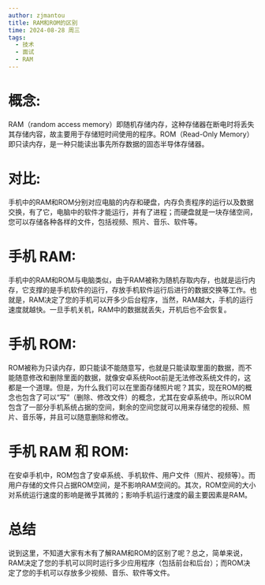 ```yaml
---
author: zjmantou
title: RAM和ROM的区别
time: 2024-08-28 周三
tags:
  - 技术
  - 面试
  - RAM
---
```

# 概念:
RAM（random access memory）即随机存储内存，这种存储器在断电时将丢失其存储内容，故主要用于存储短时间使用的程序。ROM（Read-Only Memory）即只读内存，是一种只能读出事先所存数据的固态半导体存储器。

# 对比:
手机中的RAM和ROM分别对应电脑的内存和硬盘，内存负责程序的运行以及数据交换，有了它，电脑中的软件才能运行，并有了进程；而硬盘就是一块存储空间，您可以存储各种各样的文件，包括视频、照片、音乐、软件等。


# 手机 RAM:
手机中的RAM和ROM与电脑类似，由于RAM被称为随机存取内存，也就是运行内存，它支撑的是手机软件的运行，存放手机软件运行后进行的数据交换等工作。也就是，RAM决定了您的手机可以开多少后台程序，当然，RAM越大，手机的运行速度就越快。一旦手机关机，RAM中的数据就丢失，开机后也不会恢复。

# 手机 ROM:
ROM被称为只读内存，即只能读不能随意写，也就是只能读取里面的数据，而不能随意修改和删除里面的数据，就像安卓系统Root前是无法修改系统文件的，这都是一个道理。但是，为什么我们可以在里面存储照片呢？其实，现在ROM的概念也包含了可以“写”（删除、修改文件）的概念，尤其在安卓系统中。所以ROM包含了一部分手机系统占据的空间，剩余的空间您就可以用来存储您的视频、照片、音乐等，并且可以随意删除和修改。

# 手机 RAM 和 ROM:
在安卓手机中，ROM包含了安卓系统、手机软件、用户文件（照片、视频等）。而用户存储的文件只占据ROM空间，是不影响RAM空间的。其次，ROM空间的大小对系统运行速度的影响是微乎其微的；影响手机运行速度的最主要因素是RAM。

# 总结
说到这里，不知道大家有木有了解RAM和ROM的区别了呢？总之，简单来说，RAM决定了您的手机可以同时运行多少应用程序（包括前台和后台）；而ROM决定了您的手机可以存放多少视频、音乐、软件等文件。